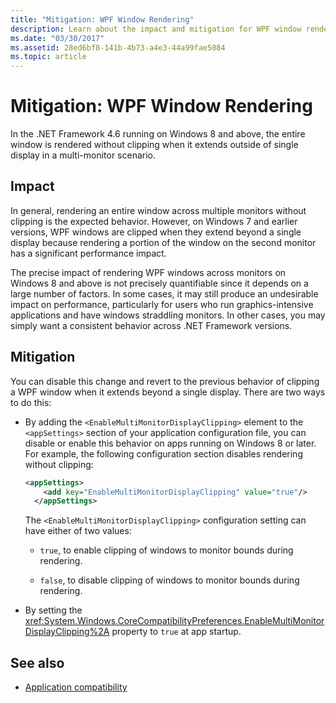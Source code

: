 ```yaml
---
title: "Mitigation: WPF Window Rendering"
description: Learn about the impact and mitigation for WPF window rendering in .NET Framework 4.6 running on Windows 8 or later.
ms.date: "03/30/2017"
ms.assetid: 28ed6bf8-141b-4b73-a4e3-44a99fae5084
ms.topic: article
---
```

# Mitigation: WPF Window Rendering

In the .NET Framework 4.6 running on Windows 8 and above, the entire window is rendered without clipping when it extends outside of single display in a multi-monitor scenario.

## Impact

In general, rendering an entire window across multiple monitors without clipping is the expected behavior. However, on Windows 7 and earlier versions, WPF windows are clipped when they extend beyond a single display because rendering a portion of the window on the second monitor has a significant performance impact.

The precise impact of rendering WPF windows across monitors on Windows 8 and above is not precisely quantifiable since it depends on a large number of factors. In some cases, it may still produce an undesirable impact on performance, particularly for users who run graphics-intensive applications and have windows straddling monitors. In other cases, you may simply want a consistent behavior across .NET Framework versions.

## Mitigation

You can disable this change and revert to the previous behavior of clipping a WPF window when it extends beyond a single display. There are two ways to do this:

- By adding the `<EnableMultiMonitorDisplayClipping>` element to the `<appSettings>` section of your application configuration file, you can disable or enable this behavior on apps running on Windows 8 or later. For example, the following configuration section disables rendering without clipping:

  ```xml
  <appSettings>
      <add key="EnableMultiMonitorDisplayClipping" value="true"/>
    </appSettings>
  ```

  The `<EnableMultiMonitorDisplayClipping>` configuration setting can have either of two values:

  - `true`, to enable clipping of windows to monitor bounds during rendering.

  - `false`, to disable clipping of windows to monitor bounds during rendering.

- By setting the <xref:System.Windows.CoreCompatibilityPreferences.EnableMultiMonitorDisplayClipping%2A> property to `true` at app startup.

## See also

- [Application compatibility](application-compatibility.md)
